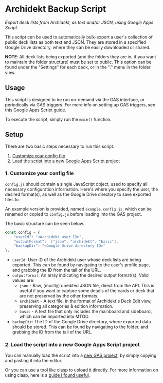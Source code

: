 # Archidekt Backup Script

*Export deck lists from Archidekt, as text and/or JSON, using Google Apps Script.*

This script can be used to automatically bulk-export a user's collection of
public deck lists as both text and JSON. They are stored in a specified
Google Drive directory, where they can be easily downloaded or shared.

**NOTE**: All deck lists being exported (and the folders they are in, if you want to maintain the folder structure) must be set to public.
This option can be found under the "Settings" for each deck, or in the "⫶" menu in the folder view.

## Usage

This script is designed to be run on-demand via the GAS interface, or
periodically via GAS triggers. For more info on setting up GAS triggers, see
[this Google Apps Script guide](https://developers.google.com/apps-script/guides/triggers).

To execute the script, simply run the `main()` function.

## Setup

There are two basic steps necessary to run this script.

1. [Customize your config file](#1.-Customize-your-config-file)
2. [Load the script into a new Google Apps Script project](#2.-Load-the-script-into-a-new-Google-Apps-Script-project)

### 1. Customize your config file

`config.js` should contain a single JavaScript object, used to specify all
necessary configuration information. Here's where you specify the user, the
desired format(s), as well as the Google Drive directory to save exported
files to.

An example version is provided, named `example.config.js`, which can be
renamed or copied to `config.js` before loading into the GAS project.

The basic structure can be seen below.

```js
const config = {
    "userId": "<Archidekt user ID>",
    "outputFormat":  ["json", "archidekt", "basic"],
    "backupDir": "<Google Drive directory ID>"
};
```

- `userId`: User ID of the Archidekt user whose deck lists are being exported.
    This can be found by navigating to the user's profile page, and grabbing
    the ID from the tail of the URL.
- `outputFormat`: An array indicating the desired output format(s).
    Valid values are:
    * `json` - Raw, (mostly) unedited JSON file, direct from the API.
        This is useful if you want to capture some details of the cards or deck
        that are not preserved by the other formats.
    * `archidekt` - A text file, in the format of Archidekt's Deck Edit view,
        preserving all categories & edition information.
    * `basic` - A text file that only includes the mainboard and sideboard,
        which can be imported into MTGO.
- `backupDir`: The ID of the Google Drive directory, where exported data
    should be stored. This can be found by navigating to the folder, and
    grabbing the ID from the tail of the URL.

### 2. Load the script into a new Google Apps Script project

You can manually load the script into a
[new GAS project](https://www.google.com/script/start/),
by simply copying and pasting it into the editor.

Or you can use a
[tool like clasp](https://developers.google.com/apps-script/guides/clasp)
to upload it directly. For more information on using clasp, here is a
[guide I found useful](https://github.com/gscharf94/Clasp-Basics-for-Reddit).
